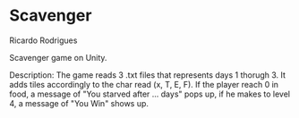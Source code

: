 # Scavenger
Ricardo Rodrigues

Scavenger game on Unity.

Description: The game reads 3 .txt files that represents days 1 thorugh 3. It adds tiles accordingly to the char read (x, T, E, F). If the player reach 0 in food, a message of "You starved after ... days" pops up, if he makes to level 4, a message of "You Win" shows up.

